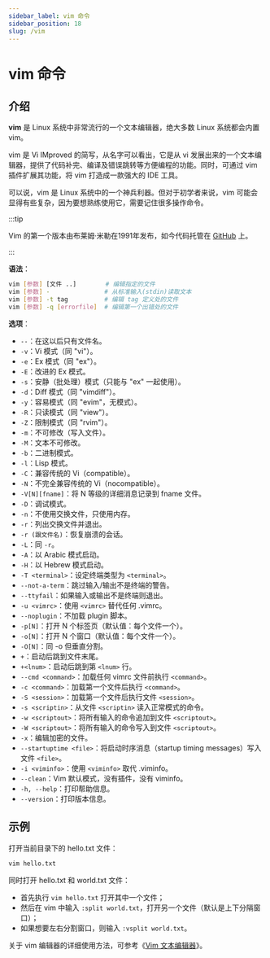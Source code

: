 ```yaml
---
sidebar_label: vim 命令
sidebar_position: 18
slug: /vim
---
```


# vim 命令



## 介绍

**vim** 是 Linux 系统中非常流行的一个文本编辑器，绝大多数 Linux 系统都会内置 vim。

vim 是 Vi IMproved 的简写，从名字可以看出，它是从 vi 发展出来的一个文本编辑器，提供了代码补完、编译及错误跳转等方便编程的功能。同时，可通过 vim 插件扩展其功能，将 vim 打造成一款强大的 IDE 工具。

可以说，vim 是 Linux 系统中的一个神兵利器。但对于初学者来说，vim 可能会显得有些复杂，因为要想熟练使用它，需要记住很多操作命令。

:::tip

Vim 的第一个版本由布莱姆·米勒在1991年发布，如今代码托管在 [GitHub](https://github.com/vim/vim) 上。

:::

**语法**：

```bash
vim [参数] [文件 ..]        # 编辑指定的文件
vim [参数] -               # 从标准输入(stdin)读取文本
vim [参数] -t tag          # 编辑 tag 定义处的文件
vim [参数] -q [errorfile]  # 编辑第一个出错处的文件
```

**选项**：

- `--`：在这以后只有文件名。
- `-v`：Vi 模式（同 "vi"）。
- `-e`：Ex 模式（同 "ex"）。
- `-E`：改进的 Ex 模式。
- `-s`：安静（批处理）模式（只能与 "ex" 一起使用）。
- `-d`：Diff 模式（同 "vimdiff"）。
- `-y`：容易模式（同 "evim"，无模式）。
- `-R`：只读模式（同 "view"）。
- `-Z`：限制模式（同 "rvim"）。
- `-m`：不可修改（写入文件）。
- `-M`：文本不可修改。
- `-b`：二进制模式。
- `-l`：Lisp 模式。
- `-C`：兼容传统的 Vi（compatible）。
- `-N`：不完全兼容传统的 Vi（nocompatible）。
- `-V[N][fname]`：将 N 等级的详细消息记录到 fname 文件。
- `-D`：调试模式。
- `-n`：不使用交换文件，只使用内存。
- `-r`：列出交换文件并退出。
- `-r (跟文件名)`：恢复崩溃的会话。
- `-L`：同 `-r`。
- `-A`：以 Arabic 模式启动。
- `-H`：以 Hebrew 模式启动。
- `-T <terminal>`：设定终端类型为 `<terminal>`。
- `--not-a-term`：跳过输入/输出不是终端的警告。
- `--ttyfail`：如果输入或输出不是终端则退出。
- `-u <vimrc>`：使用 `<vimrc>` 替代任何 .vimrc。
- `--noplugin`：不加载 plugin 脚本。
- `-p[N]`：打开 N 个标签页（默认值：每个文件一个）。
- `-o[N]`：打开 N 个窗口（默认值：每个文件一个）。
- `-O[N]`：同 -o 但垂直分割。
- `+`：启动后跳到文件末尾。
- `+<lnum>`：启动后跳到第 `<lnum>` 行。
- `--cmd <command>`：加载任何 vimrc 文件前执行 `<command>`。
- `-c <command>`：加载第一个文件后执行 `<command>`。
- `-S <session>`：加载第一个文件后执行文件 `<session>`。
- `-s <scriptin>`：从文件 `<scriptin>` 读入正常模式的命令。
- `-w <scriptout>`：将所有输入的命令追加到文件 `<scriptout>`。
- `-W <scriptout>`：将所有输入的命令写入到文件 `<scriptout>`。
- `-x`：编辑加密的文件。
- `--startuptime <file>`：将启动时序消息（startup timing messages）写入文件 `<file>`。
- `-i <viminfo>`：使用 `<viminfo>` 取代 .viminfo。
- `--clean`：Vim 默认模式，没有插件，没有 viminfo。
- `-h, --help`：打印帮助信息。
- `--version`：打印版本信息。



## 示例

打开当前目录下的 hello.txt 文件：

```bash
vim hello.txt
```

同时打开 hello.txt 和 world.txt 文件：

- 首先执行 `vim hello.txt` 打开其中一个文件；
- 然后在 vim 中输入 `:split world.txt`，打开另一个文件（默认是上下分隔窗口）；
- 如果想要左右分割窗口，则输入 `:vsplit world.txt`。

关于 vim 编辑器的详细使用方法，可参考《[Vim 文本编辑器](/linux/linux-vim-text-editor)》。
